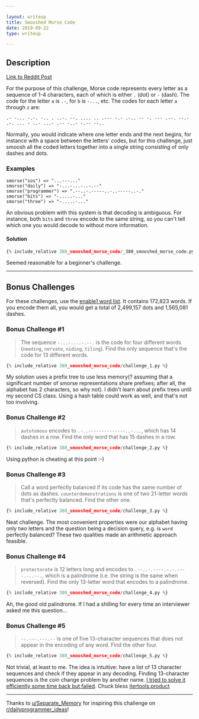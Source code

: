 ```yaml
---

layout: writeup
title: Smooshed Morse Code
date: 2019-09-22
type: writeup

---
```


## Description

[Link to Reddit Post](https://www.reddit.com/r/dailyprogrammer/comments/cmd1hb/20190805_challenge_380_easy_smooshed_morse_code_1/)

For the purpose of this challenge, Morse code represents every letter as a sequence of 1-4 characters, each of which is either `.` (dot) or `-` (dash). The code for the letter `a` is `.-`, for `b` is `-...`, etc. The codes for each letter `a` through `z` are:

`.- -... -.-. -.. . ..-. --. .... .. .--- -.- .-.. -- -. --- .--. --.- .-. ... - ..- ...- .-- -..- -.-- --..`

Normally, you would indicate where one letter ends and the next begins, for instance with a space between the letters' codes, but for this challenge, just smoosh all the coded letters together into a single string consisting of only dashes and dots.

### Examples

```shell
smorse("sos") => "...---..."
smorse("daily") => "-...-...-..-.--"
smorse("programmer") => ".--..-.-----..-..-----..-."
smorse("bits") => "-.....-..."
smorse("three") => "-.....-..."
```

An obvious problem with this system is that decoding is ambiguous. For instance, both `bits` and `three` encode to the same string, so you can't tell which one you would decode to without more information.

#### Solution

```python
{% include_relative 380_smooshed_morse_code/_380_smooshed_morse_code.py %}
```

Seemed reasonable for a beginner's challenge.

---

## Bonus Challenges

For these challenges, use the [enable1 word list](https://raw.githubusercontent.com/dolph/dictionary/master/enable1.txt). It contains 172,823 words. If you encode them all, you would get a total of 2,499,157 dots and 1,565,081 dashes.

### Bonus Challenge #1

> The sequence `-...-....-.--.` is the code for four different words (`needing`, `nervate`, `niding`, `tiling`). Find the only sequence that's the code for 13 different words.

```python
{% include_relative 380_smooshed_morse_code/challenge_1.py %}
```

My solution uses a prefix tree to use less memory(? assuming that a significant number of smorse representations share prefixes; after all, the alphabet has 2 characters, so why not). I didn't learn about prefix trees until my second CS class. Using a hash table could work as well, and that's not too involving.

### Bonus Challenge #2

> `autotomous` encodes to `.-..--------------..-...`, which has 14 dashes in a row. Find the only word that has 15 dashes in a row.

```python
{% include_relative 380_smooshed_morse_code/challenge_2.py %}
```

Using python is cheating at this point :-)

### Bonus Challenge #3

> Call a word perfectly balanced if its code has the same number of dots as dashes. `counterdemonstrations` is one of two 21-letter words that's perfectly balanced. Find the other one.

```python
{% include_relative 380_smooshed_morse_code/challenge_3.py %}
```

Neat challenge. The most convenient properties were our alphabet having only two letters and the question being a decision query, e.g. is `word` perfectly balanced? These two qualities made an arithmetic approach feasible.

### Bonus Challenge #4

> `protectorate` is 12 letters long and encodes to `.--..-.----.-.-.----.-..--.`, which is a palindrome (i.e. the string is the same when reversed). Find the only 13-letter word that encodes to a palindrome.

```python
{% include_relative 380_smooshed_morse_code/challenge_4.py %}
```

Ah, the good old palindrome. If I had a shilling for every time an interviewer asked me this question...

### Bonus Challenge #5

> `--.---.---.--` is one of five 13-character sequences that does not appear in the encoding of any word. Find the other four.

```python
{% include_relative 380_smooshed_morse_code/challenge_5.py %}
```

Not trivial, at least to me. The idea is intuitive: have a list of 13 character sequences and check if they appear in any decoding. Finding 13-character sequences is the coin change problem by another name. [I tried to solve it efficiently some time back but failed](https://cards.c13u.com/browse/?cardID=5bb248d57c2b5b00046da685). Chuck bless [itertools.product](https://docs.python.org/3.7/library/itertools.html#itertools.product)

---

Thanks to [u/Separate_Memory](https://www.reddit.com/u/Separate_Memory) for inspiring this challenge on [r/dailyprogrammer_ideas](https://www.reddit.com/r/dailyprogrammer_ideas)!
